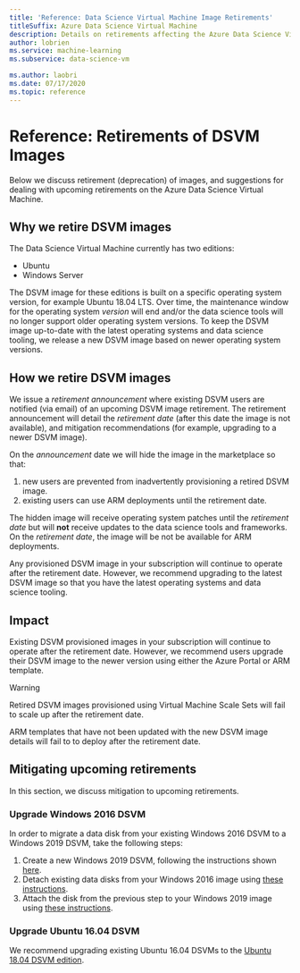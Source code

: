 ```yaml
---
title: 'Reference: Data Science Virtual Machine Image Retirements'
titleSuffix: Azure Data Science Virtual Machine 
description: Details on retirements affecting the Azure Data Science Virtual Machine
author: lobrien
ms.service: machine-learning
ms.subservice: data-science-vm

ms.author: laobri
ms.date: 07/17/2020
ms.topic: reference
---
```


# Reference: Retirements of DSVM Images

Below we discuss retirement (deprecation) of images, and suggestions for dealing with upcoming retirements on the Azure Data Science Virtual Machine.

## Why we retire DSVM images

The Data Science Virtual Machine currently has two editions:

* Ubuntu
* Windows Server

The DSVM image for these editions is built on a specific operating system version, for example Ubuntu 18.04 LTS. Over time, the maintenance window for the operating system _version_ will end and/or the data science tools will no longer support older operating system versions. To keep the DSVM image up-to-date with the latest operating systems and data science tooling, we release a new DSVM image based on newer operating system versions.

## How we retire DSVM images

We issue a _retirement announcement_ where existing DSVM users are notified (via email) of an upcoming DSVM image retirement. The retirement announcement will detail the _retirement date_ (after this date the image is not available), and mitigation recommendations (for example, upgrading to a newer DSVM image).

On the _announcement_ date we will hide the image in the marketplace so that:

1. new users are prevented from inadvertently provisioning a retired DSVM image.
2. existing users can use ARM deployments until the retirement date.

The hidden image will receive operating system patches until the _retirement date_ but will __not__ receive updates to the data science tools and frameworks. On the _retirement date_, the image will be not be available for ARM deployments.

Any provisioned DSVM image in your subscription will continue to operate after the retirement date. However, we recommend upgrading to the latest DSVM image so that you have the latest operating systems and data science tooling.

## Impact

Existing DSVM provisioned images in your subscription will continue to operate after the retirement date. However, we recommend users upgrade their DSVM image to the newer version using either the Azure Portal or ARM template.

> [!WARNING]
> Retired DSVM images provisioned using Virtual Machine Scale Sets will fail to scale up after the retirement date.
>
> ARM templates that have not been updated with the new DSVM image details will fail to to deploy after the retirement date.

## Mitigating upcoming retirements

In this section, we discuss mitigation to upcoming retirements.

### Upgrade Windows 2016 DSVM

In order to migrate a data disk from your existing Windows 2016 DSVM to a Windows 2019 DSVM, take the following steps:

1. Create a new Windows 2019 DSVM, following the instructions shown [here](./provision-vm.md#create-your-dsvm).
1. Detach existing data disks from your Windows 2016 image using [these instructions](../../virtual-machines/windows/detach-disk.md).
1. Attach the disk from the previous step to your Windows 2019 image using [these instructions](../../virtual-machines/windows/attach-disk-ps.md#attach-an-existing-data-disk-to-a-vm).

### Upgrade Ubuntu 16.04 DSVM

We recommend upgrading existing Ubuntu 16.04 DSVMs to the [Ubuntu 18.04 DSVM edition](./dsvm-ubuntu-intro.md).

